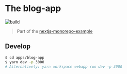 # The blog-app

<p align="left">
  <a aria-label="Build" href="https://github.com/belgattitude/nextjs-monorepo-example/actions?query=workflow%3ACI">
    <img alt="build" src="https://img.shields.io/github/workflow/status/belgattitude/nextjs-monorepo-example/CI-blog-app/main?label=CI&logo=github&style=flat-quare&labelColor=000000" />
  </a>
</p>

> Part of the [nextjs-monorepo-example](https://github.com/belgattitude/nextjs-monorepo-example)

## Develop

```bash
$ cd apps/blog-app
$ yarn dev -p 3000
# Alternatively: yarn workspace webapp run dev -p 3000
```
